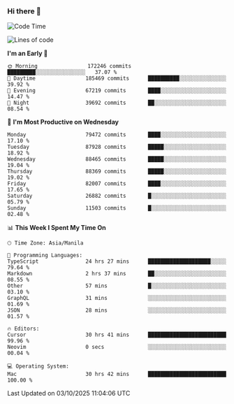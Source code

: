 ### Hi there 👋

<!--START_SECTION:waka-->
![Code Time](http://img.shields.io/badge/Code%20Time-6%2C339%20hrs%2021%20mins-blue)

![Lines of code](https://img.shields.io/badge/From%20Hello%20World%20I%27ve%20Written-152.0%20million%20lines%20of%20code-blue)

**I'm an Early 🐤** 

```text
🌞 Morning                172246 commits      █████████░░░░░░░░░░░░░░░░   37.07 % 
🌆 Daytime                185469 commits      ██████████░░░░░░░░░░░░░░░   39.92 % 
🌃 Evening                67219 commits       ████░░░░░░░░░░░░░░░░░░░░░   14.47 % 
🌙 Night                  39692 commits       ██░░░░░░░░░░░░░░░░░░░░░░░   08.54 % 
```
📅 **I'm Most Productive on Wednesday** 

```text
Monday                   79472 commits       ████░░░░░░░░░░░░░░░░░░░░░   17.10 % 
Tuesday                  87928 commits       █████░░░░░░░░░░░░░░░░░░░░   18.92 % 
Wednesday                88465 commits       █████░░░░░░░░░░░░░░░░░░░░   19.04 % 
Thursday                 88369 commits       █████░░░░░░░░░░░░░░░░░░░░   19.02 % 
Friday                   82007 commits       ████░░░░░░░░░░░░░░░░░░░░░   17.65 % 
Saturday                 26882 commits       █░░░░░░░░░░░░░░░░░░░░░░░░   05.79 % 
Sunday                   11503 commits       █░░░░░░░░░░░░░░░░░░░░░░░░   02.48 % 
```


📊 **This Week I Spent My Time On** 

```text
🕑︎ Time Zone: Asia/Manila

💬 Programming Languages: 
TypeScript               24 hrs 27 mins      ████████████████████░░░░░   79.64 % 
Markdown                 2 hrs 37 mins       ██░░░░░░░░░░░░░░░░░░░░░░░   08.55 % 
Other                    57 mins             █░░░░░░░░░░░░░░░░░░░░░░░░   03.10 % 
GraphQL                  31 mins             ░░░░░░░░░░░░░░░░░░░░░░░░░   01.69 % 
JSON                     28 mins             ░░░░░░░░░░░░░░░░░░░░░░░░░   01.57 % 

🔥 Editors: 
Cursor                   30 hrs 41 mins      █████████████████████████   99.96 % 
Neovim                   0 secs              ░░░░░░░░░░░░░░░░░░░░░░░░░   00.04 % 

💻 Operating System: 
Mac                      30 hrs 42 mins      █████████████████████████   100.00 % 
```


 Last Updated on 03/10/2025 11:04:06 UTC
<!--END_SECTION:waka-->


<!--
**rad182/rad182** is a ✨ _special_ ✨ repository because its `README.md` (this file) appears on your GitHub profile.

Here are some ideas to get you started:

- 🔭 I’m currently working on ...
- 🌱 I’m currently learning ...
- 👯 I’m looking to collaborate on ...
- 🤔 I’m looking for help with ...
- 💬 Ask me about ...
- 📫 How to reach me: ...
- 😄 Pronouns: ...
- ⚡ Fun fact: ...
-->
